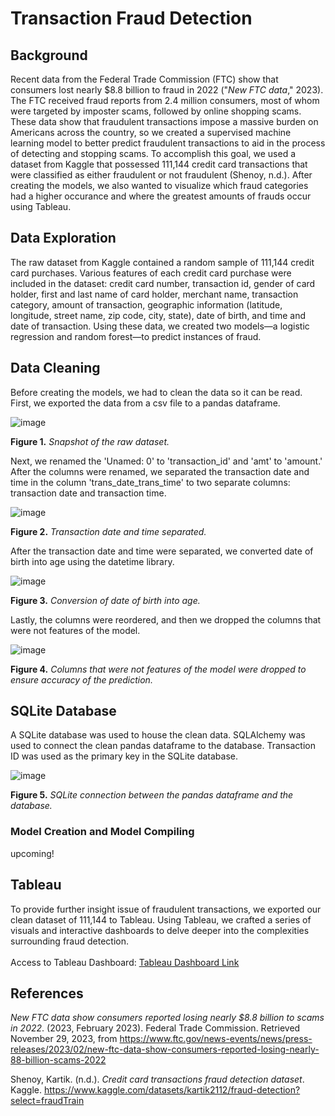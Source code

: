 # Transaction Fraud Detection


## Background
Recent data from the Federal Trade Commission (FTC) show that consumers lost nearly $8.8 billion to fraud in 2022 ("*New FTC data*," 2023). The FTC received fraud reports from 2.4 million consumers, most of whom were targeted by imposter scams, followed by online shopping scams. These data show that fraudulent transactions impose a massive burden on Americans across the country, so we created a supervised machine learning model to better predict fraudulent transactions to aid in the process of detecting and stopping scams. To accomplish this goal, we used a dataset from Kaggle that possessed 111,144 credit card transactions that were classified as either fraudulent or not fraudulent (Shenoy, n.d.). After creating the models, we also wanted to visualize which fraud categories had a higher occurance and where the greatest amounts of frauds occur using Tableau. 

## Data Exploration
The raw dataset from Kaggle contained a random sample of 111,144 credit card purchases. Various features of each credit card purchase were included in the dataset: credit card number, transaction id, gender of card holder, first and last name of card holder, merchant name, transaction category, amount of transaction, geographic information (latitude, longitude, street name, zip code, city, state), date of birth, and time and date of transaction. Using these data, we created two models—a logistic regression and random forest—to predict instances of fraud.

## Data Cleaning
Before creating the models, we had to clean the data so it can be read. First, we exported the data from a csv file to a pandas dataframe. 

![image](https://github.com/nicholaishaw/fraud-detection-project/assets/135463220/f7791125-8fc0-4ab8-af9e-53919e589bae)

**Figure 1.** *Snapshot of the raw dataset.*

Next, we renamed the 'Unamed: 0' to 'transaction_id' and 'amt' to 'amount.' After the columns were renamed, we separated the transaction date and time in the column 'trans_date_trans_time' to two separate columns: transaction date and transaction time.

![image](https://github.com/nicholaishaw/fraud-detection-project/assets/135463220/205a9968-a610-4c0a-af71-f78ca6d00ad4)

**Figure 2.** *Transaction date and time separated.*

After the transaction date and time were separated, we converted date of birth into age using the datetime library.

![image](https://github.com/nicholaishaw/fraud-detection-project/assets/135463220/d88245b9-aeb3-4c3f-aa16-c93e8d623390)

**Figure 3.** *Conversion of date of birth into age.*

Lastly, the columns were reordered, and then we dropped the columns that were not features of the model.

![image](https://github.com/nicholaishaw/fraud-detection-project/assets/135463220/3a69009b-02b4-4295-af80-c6ae3b7f09de)

**Figure 4.** *Columns that were not features of the model were dropped to ensure accuracy of the prediction.*

## SQLite Database
A SQLite database was used to house the clean data. SQLAlchemy was used to connect the clean pandas dataframe to the database. Transaction ID was used as the primary key in the SQLite database.

![image](https://github.com/nicholaishaw/fraud-detection-project/assets/135463220/a796f3c0-f6e0-4d99-b0cf-afba9ea70c6e)

**Figure 5.** *SQLite connection between the pandas dataframe and the database.*





### Model Creation and Model Compiling
upcoming!



## Tableau
To provide further insight issue of fraudulent transactions, we exported our clean dataset of 111,144 to Tableau. Using Tableau, we crafted a series of visuals and interactive dashboards to delve deeper into the complexities surrounding fraud detection.<br>
</br>Access to Tableau Dashboard: [Tableau Dashboard Link](https://public.tableau.com/app/profile/nicholai.shaw/viz/FraudulentTransactions_17096911116960/Story)

## References
*New FTC data show consumers reported losing nearly $8.8 billion to scams in 2022*. (2023, February 2023). Federal Trade Commission. Retrieved November 29, 2023, from https://www.ftc.gov/news-events/news/press-releases/2023/02/new-ftc-data-show-consumers-reported-losing-nearly-88-billion-scams-2022

Shenoy, Kartik. (n.d.). *Credit card transactions fraud detection dataset*. Kaggle. https://www.kaggle.com/datasets/kartik2112/fraud-detection?select=fraudTrain
